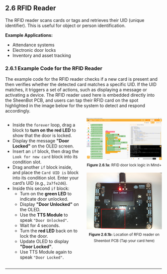 

## 2.6 RFID Reader

The RFID reader scans cards or tags and retrieves their UID (unique identifier). This is useful for object or person identification.

**Example Applications:**
- Attendance systems
- Electronic door locks
- Inventory and asset tracking

### 2.6.1 Example Code for the RFID Reader

The example code for the RFID reader checks if a new card is present and then verifies whether the detected card matches a specific UID. If the UID matches, it triggers a set of actions, such as displaying a message or activating a device. The RFID reader used here is embedded directly into the SheenBot PCB, and users can tap their RFID card on the spot highlighted in the image below for the system to detect and respond accordingly.


<div style="display: flex; align-items: flex-start; justify-content: space-between;">
  <div style="flex: 1; padding-right: 20px;">
    <ul>
      <li>Inside the <code>forever</code> loop, drag a block to <b>turn on the red LED</b> to show that the door is locked.</li>
      <li>Display the message <b>"Door Locked"</b> on the OLED screen.</li>
      <li>Insert an <code>if</code> block, then drag the <code>Look for new card</code> block into its condition slot.</li>
      <li>Drag another <code>if</code> block inside, and place the <code>Card UID is</code> block into its condition slot. Enter your card’s UID (e.g., <code>2a7fe2d6</code>).</li>
      <li>Inside this second <code>if</code> block:
        <ul>
          <li>Turn on the <b>green LED</b> to indicate door unlocked.</li>
          <li>Display <b>"Door Unlocked"</b> on the OLED.</li>
          <li>Use the <b>TTS Module</b> to speak <code>"Door Unlocked"</code>.</li>
          <li>Wait for 4 seconds.</li>
          <li>Turn the <b>red LED</b> back on to lock the door.</li>
          <li>Update OLED to display <b>"Door Locked"</b>.</li>
          <li>Use TTS Module again to speak <code>"Door Locked"</code>.</li>
        </ul>
      </li>
    </ul>
  </div>
  <div style="flex: 1; text-align: center;">
    <img src="https://raw.githubusercontent.com/LovejoyMhishi/sheenbot-manual/main/images/19.png" width="500"/>
    <div><sub><b>Figure 2.6.1a:</b> RFID door lock logic in Mind+</sub></div>
    <br/>
    <img src="https://raw.githubusercontent.com/LovejoyMhishi/sheenbot-manual/main/images/21.png" width="500"/>
    <div><sub><b>Figure 2.6.1b:</b> Location of RFID reader on Sheenbot PCB (Tap your card here)</sub></div>
  </div>
</div>



---
